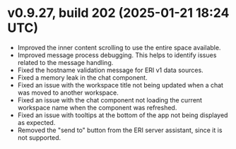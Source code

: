# v0.9.27, build 202 (2025-01-21 18:24 UTC)
- Improved the inner content scrolling to use the entire space available.
- Improved message process debugging. This helps to identify issues related to the message handling.
- Fixed the hostname validation message for ERI v1 data sources.
- Fixed a memory leak in the chat component.
- Fixed an issue with the workspace title not being updated when a chat was moved to another workspace.
- Fixed an issue with the chat component not loading the current workspace name when the component was refreshed.
- Fixed an issue with tooltips at the bottom of the app not being displayed as expected.
- Removed the "send to" button from the ERI server assistant, since it is not supported. 